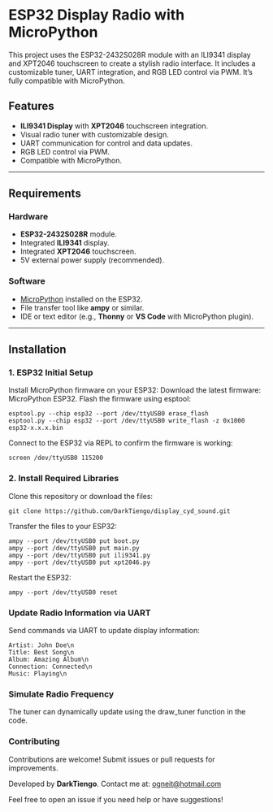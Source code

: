# ESP32 Display Radio with MicroPython

This project uses the ESP32-2432S028R module with an ILI9341 display and XPT2046 touchscreen to create a stylish radio interface. It includes a customizable tuner, UART integration, and RGB LED control via PWM. It’s fully compatible with MicroPython.

## **Features**
- **ILI9341 Display** with **XPT2046** touchscreen integration.
- Visual radio tuner with customizable design.
- UART communication for control and data updates.
- RGB LED control via PWM.
- Compatible with MicroPython.

---

## **Requirements**
### **Hardware**
- **ESP32-2432S028R** module.
- Integrated **ILI9341** display.
- Integrated **XPT2046** touchscreen.
- 5V external power supply (recommended).

### **Software**
- [MicroPython](https://micropython.org/) installed on the ESP32.
- File transfer tool like **ampy** or similar.
- IDE or text editor (e.g., **Thonny** or **VS Code** with MicroPython plugin).

---

## Installation
### 1. ESP32 Initial Setup

Install MicroPython firmware on your ESP32:
  Download the latest firmware: MicroPython ESP32.
  Flash the firmware using esptool:

    esptool.py --chip esp32 --port /dev/ttyUSB0 erase_flash
    esptool.py --chip esp32 --port /dev/ttyUSB0 write_flash -z 0x1000 esp32-x.x.x.bin

Connect to the ESP32 via REPL to confirm the firmware is working:

    screen /dev/ttyUSB0 115200

### 2. Install Required Libraries

  Clone this repository or download the files:

    git clone https://github.com/DarkTiengo/display_cyd_sound.git

Transfer the files to your ESP32:

    ampy --port /dev/ttyUSB0 put boot.py
    ampy --port /dev/ttyUSB0 put main.py
    ampy --port /dev/ttyUSB0 put ili9341.py
    ampy --port /dev/ttyUSB0 put xpt2046.py

Restart the ESP32:

    ampy --port /dev/ttyUSB0 reset

### Update Radio Information via UART

Send commands via UART to update display information:

    Artist: John Doe\n
    Title: Best Song\n
    Album: Amazing Album\n
    Connection: Connected\n
    Music: Playing\n

### Simulate Radio Frequency

The tuner can dynamically update using the draw_tuner function in the code.

### Contributing

Contributions are welcome! Submit issues or pull requests for improvements.

Developed by **DarkTiengo**.
Contact me at: ogneit@hotmail.com

Feel free to open an issue if you need help or have suggestions!
